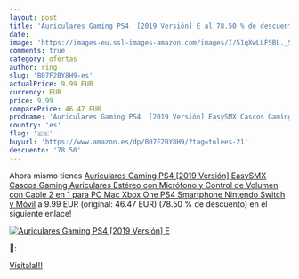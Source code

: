 ```yaml
---
layout: post
title: 'Auriculares Gaming PS4  [2019 Versión] E al 78.50 % de descuento'
date: 
image: 'https://images-eu.ssl-images-amazon.com/images/I/51qXwLLFSBL._SL200_.jpg'
comments: true
category: ofertas
author: ring
slug: 'B07F2BY8H9-es'
actualPrice: 9.99 EUR
currency: EUR
price: 9.99
comparePrice: 46.47 EUR
prodname: 'Auriculares Gaming PS4  [2019 Versión] EasySMX Cascos Gaming  Auriculares Estéreo con Micrófono y Control de Volumen con Cable 2 en 1 para PC  Mac  Xbox One  PS4  Smartphone  Nintendo Switch y Móvil'
country: 'es'
flag: '🇪🇸'
buyurl: 'https://www.amazon.es/dp/B07F2BY8H9/?tag=tolees-21'
descuento: '78.50'
---
```


Ahora mismo tienes [Auriculares Gaming PS4  [2019 Versión] EasySMX Cascos Gaming  Auriculares Estéreo con Micrófono y Control de Volumen con Cable 2 en 1 para PC  Mac  Xbox One  PS4  Smartphone  Nintendo Switch y Móvil](https://www.amazon.es/dp/B07F2BY8H9/?tag=tolees-21) a 9.99 EUR (original: 46.47 EUR) (78.50 %  de descuento) en el siguiente enlace!

[![Auriculares Gaming PS4  [2019 Versión] E](https://images-eu.ssl-images-amazon.com/images/I/51qXwLLFSBL._SL200_.jpg)](https://www.amazon.es/dp/B07F2BY8H9/?tag=tolees-21)

🔎:


[Visítala!!!](https://www.amazon.es/dp/B07F2BY8H9/?tag=tolees-21)
